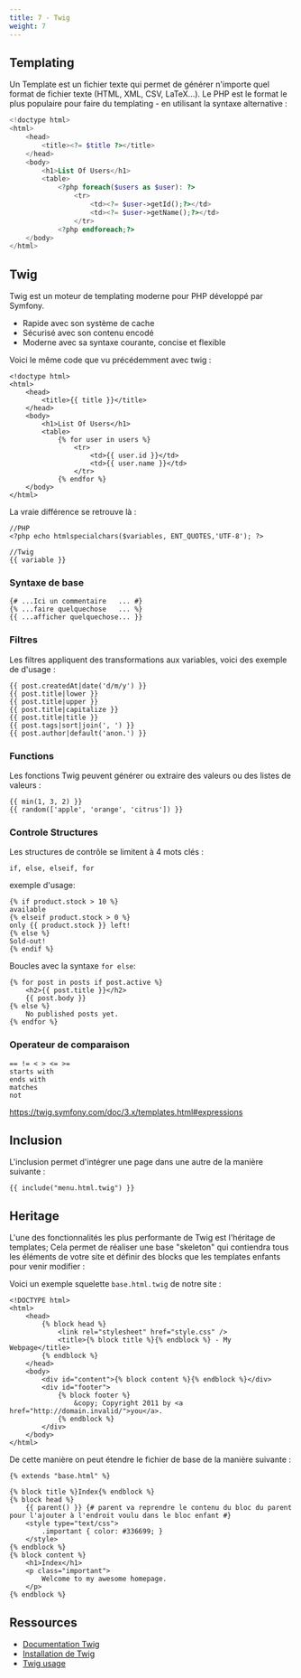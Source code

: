 ```yaml
---
title: 7 - Twig
weight: 7
---
```


## Templating

Un Template est un fichier texte qui permet de générer n'importe quel format de fichier texte (HTML, XML, CSV, LaTeX...). Le PHP est le format le plus populaire pour faire du templating - en utilisant la syntaxe alternative :

```php
<!doctype html>
<html>
    <head>
        <title><?= $title ?></title>
    </head>
    <body>
        <h1>List Of Users</h1>
        <table>
            <?php foreach($users as $user): ?>
                <tr>
                    <td><?= $user->getId();?></td>
                    <td><?= $user->getName();?></td>
                </tr>
            <?php endforeach;?>
    </body>
</html>
```

## Twig

Twig est un moteur de templating moderne pour PHP développé par Symfony.
- Rapide avec son système de cache
- Sécurisé avec son contenu encodé
- Moderne avec sa syntaxe courante, concise et flexible

Voici le même code que vu précédemment avec twig :

```twig
<!doctype html>
<html>
    <head>
        <title>{{ title }}</title>
    </head>
    <body>
        <h1>List Of Users</h1>
        <table>
            {% for user in users %}
                <tr>
                    <td>{{ user.id }}</td>
                    <td>{{ user.name }}</td>
                </tr>
            {% endfor %}
    </body>
</html>
```

La vraie différence se retrouve là : 

```twig
//PHP
<?php echo htmlspecialchars($variables, ENT_QUOTES,'UTF-8'); ?>

//Twig
{{ variable }}
```

### Syntaxe de base

```twig
{# ...Ici un commentaire   ... #}
{% ...faire quelquechose   ... %}
{{ ...afficher quelquechose... }}
```

### Filtres

Les filtres appliquent des transformations aux variables, voici des exemple de d'usage : 
```twig
{{ post.createdAt|date('d/m/y') }}
{{ post.title|lower }}
{{ post.title|upper }}
{{ post.title|capitalize }}
{{ post.title|title }}
{{ post.tags|sort|join(', ') }}
{{ post.author|default('anon.') }}
```

### Functions

Les fonctions Twig peuvent générer ou extraire des valeurs ou des listes de valeurs : 
```twig
{{ min(1, 3, 2) }}
{{ random(['apple', 'orange', 'citrus']) }}
```

### Controle Structures

Les structures de contrôle se limitent à 4 mots clés : 
```twig
if, else, elseif, for
```

exemple d'usage:

```twig
{% if product.stock > 10 %}
available
{% elseif product.stock > 0 %}
only {{ product.stock }} left!
{% else %}
Sold-out!
{% endif %}
```

Boucles  avec la syntaxe `for else`:

```twig
{% for post in posts if post.active %}
    <h2>{{ post.title }}</h2>
    {{ post.body }}
{% else %}
    No published posts yet.
{% endfor %}
```

### Operateur de comparaison

```twig
== != < > <= >=
starts with
ends with
matches
not
```

https://twig.symfony.com/doc/3.x/templates.html#expressions

## Inclusion

L'inclusion permet d'intégrer une page dans une autre de la manière suivante : 
```twig
{{ include("menu.html.twig") }}

```

## Heritage

L'une des fonctionnalités les plus performante de Twig est l'héritage de templates; Cela permet de réaliser une base "skeleton" qui contiendra tous les éléments de votre site et définir des blocks que les templates enfants pour venir modifier : 

Voici un exemple squelette `base.html.twig` de notre site : 
```twig
<!DOCTYPE html>
<html>
    <head>
        {% block head %}
            <link rel="stylesheet" href="style.css" />
            <title>{% block title %}{% endblock %} - My Webpage</title>
        {% endblock %}
    </head>
    <body>
        <div id="content">{% block content %}{% endblock %}</div>
        <div id="footer">
            {% block footer %}
                &copy; Copyright 2011 by <a href="http://domain.invalid/">you</a>.
            {% endblock %}
        </div>
    </body>
</html>
```

De cette manière on peut étendre le fichier de base de la manière suivante :
```twig
{% extends "base.html" %}

{% block title %}Index{% endblock %}
{% block head %}
    {{ parent() }} {# parent va reprendre le contenu du bloc du parent pour l'ajouter à l'endroit voulu dans le bloc enfant #}
    <style type="text/css">
        .important { color: #336699; }
    </style>
{% endblock %}
{% block content %}
    <h1>Index</h1>
    <p class="important">
        Welcome to my awesome homepage.
    </p>
{% endblock %}
``` 

## Ressources

- [Documentation Twig](https://twig.symfony.com/doc/3.x/)
- [Installation de Twig](https://twig.symfony.com/doc/3.x/intro.html#installation)
- [Twig usage](https://twig.symfony.com/doc/3.x/templates.html)
